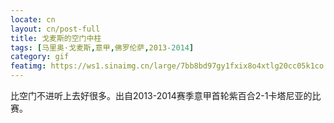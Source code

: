 ```yaml
---
locate: cn
layout: cn/post-full
title: 戈麦斯的空门中柱
tags: [马里奥·戈麦斯,意甲,佛罗伦萨,2013-2014]
category: gif
featimg: https://ws1.sinaimg.cn/large/7bb8bd97gy1fxix8o4xtlg20cc05k1co.gif
---
```


比空门不进听上去好很多。出自2013-2014赛季意甲首轮紫百合2-1卡塔尼亚的比赛。
